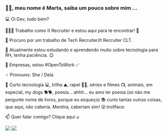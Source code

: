 
 
### 👋🏻, meu nome é Marta, saiba um pouco sobre mim ...

💻 Oi Dev, tudo bem? 

👩🏼‍💻 Trabalho como It Recruiter e estou aqui para te encontrar! 👀
   
🔭 Procuro por um trabalho de Tech Recruiter/It Recruiter CLT. 
 
🌱 Atualmente estou estudando e aprendendo muito sobre tecnologia para RH, tenha paciência. 😉

🏢 Empresas, estou #OpenToWork ✅ 

♀️ Pronouns: She /  Dela

📌 Curto tecnologia 💻, trilha ⛰, rapel 🧗‍♀️, séries e filmes 📺, animais, em especial, my dogs 🐕🐕, poesia... ahhh... eu amo ler poesia (só não me pergunte nome de livros, porque eu esqueço) 📚 curto tantas outras coisas, que aqui, não caberia. Mentira, caberiam sim! 😜:trollface:
 
📫 Quer falar comigo? Clique aqui ↙

  
 <div>
  <a align="center" href="https://www.linkedin.com/in/martagraciliano" target="_blank"><img src="https://img.shields.io/badge/-LinkedIn-%230077B5?style=for-the-badge&logo=linkedin&logoColor=white" target="_blank"></a>
<a  align="center" href="https://api.whatsapp.com/send?phone=5521986101800"  target="_blank"><img src="https://img.shields.io/badge/WhatsApp-25D366?style=for-the-badge&logo=whatsapp&logoColor=white" target="_blank"></a>
</div>
  
  

 
